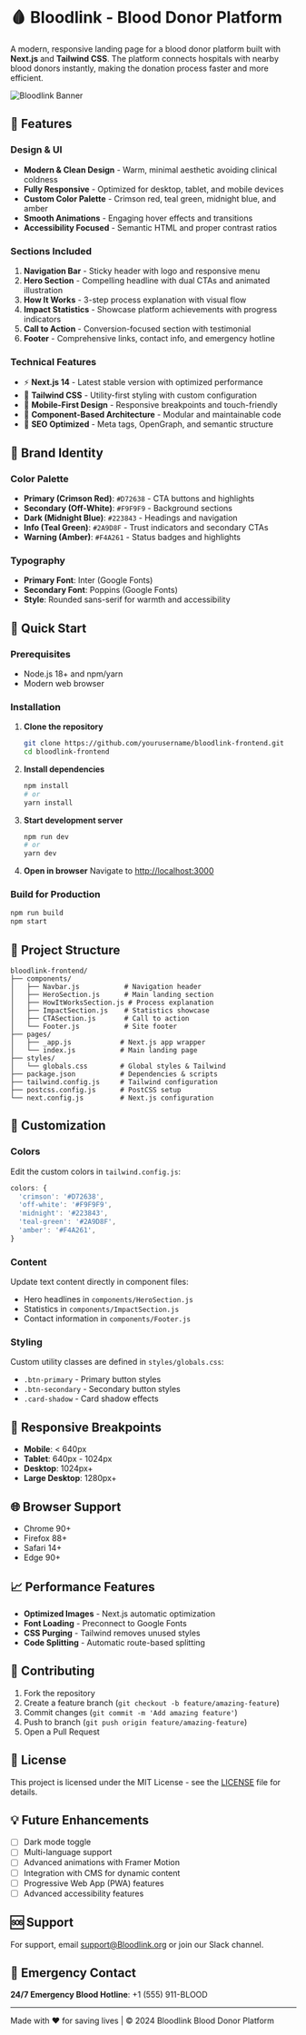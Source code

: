 # 🩸 Bloodlink - Blood Donor Platform

A modern, responsive landing page for a blood donor platform built with **Next.js** and **Tailwind CSS**. The platform connects hospitals with nearby blood donors instantly, making the donation process faster and more efficient.

![Bloodlink Banner](https://via.placeholder.com/1200x400/D72638/FFFFFF?text=Bloodlink+Blood+Donor+Platform)

## 🌟 Features

### Design & UI
- **Modern & Clean Design** - Warm, minimal aesthetic avoiding clinical coldness
- **Fully Responsive** - Optimized for desktop, tablet, and mobile devices
- **Custom Color Palette** - Crimson red, teal green, midnight blue, and amber
- **Smooth Animations** - Engaging hover effects and transitions
- **Accessibility Focused** - Semantic HTML and proper contrast ratios

### Sections Included
1. **Navigation Bar** - Sticky header with logo and responsive menu
2. **Hero Section** - Compelling headline with dual CTAs and animated illustration
3. **How It Works** - 3-step process explanation with visual flow
4. **Impact Statistics** - Showcase platform achievements with progress indicators
5. **Call to Action** - Conversion-focused section with testimonial
6. **Footer** - Comprehensive links, contact info, and emergency hotline

### Technical Features
- ⚡ **Next.js 14** - Latest stable version with optimized performance
- 🎨 **Tailwind CSS** - Utility-first styling with custom configuration
- 📱 **Mobile-First Design** - Responsive breakpoints and touch-friendly
- 🔧 **Component-Based Architecture** - Modular and maintainable code
- 🚀 **SEO Optimized** - Meta tags, OpenGraph, and semantic structure

## 🎨 Brand Identity

### Color Palette
- **Primary (Crimson Red)**: `#D72638` - CTA buttons and highlights
- **Secondary (Off-White)**: `#F9F9F9` - Background sections
- **Dark (Midnight Blue)**: `#223843` - Headings and navigation
- **Info (Teal Green)**: `#2A9D8F` - Trust indicators and secondary CTAs
- **Warning (Amber)**: `#F4A261` - Status badges and highlights

### Typography
- **Primary Font**: Inter (Google Fonts)
- **Secondary Font**: Poppins (Google Fonts)
- **Style**: Rounded sans-serif for warmth and accessibility

## 🚀 Quick Start

### Prerequisites
- Node.js 18+ and npm/yarn
- Modern web browser

### Installation

1. **Clone the repository**
   ```bash
   git clone https://github.com/yourusername/bloodlink-frontend.git
   cd bloodlink-frontend
   ```

2. **Install dependencies**
   ```bash
   npm install
   # or
   yarn install
   ```

3. **Start development server**
   ```bash
   npm run dev
   # or
   yarn dev
   ```

4. **Open in browser**
   Navigate to [http://localhost:3000](http://localhost:3000)

### Build for Production

```bash
npm run build
npm start
```

## 📁 Project Structure

```
bloodlink-frontend/
├── components/
│   ├── Navbar.js           # Navigation header
│   ├── HeroSection.js      # Main landing section
│   ├── HowItWorksSection.js # Process explanation
│   ├── ImpactSection.js    # Statistics showcase
│   ├── CTASection.js       # Call to action
│   └── Footer.js           # Site footer
├── pages/
│   ├── _app.js            # Next.js app wrapper
│   └── index.js           # Main landing page
├── styles/
│   └── globals.css        # Global styles & Tailwind
├── package.json           # Dependencies & scripts
├── tailwind.config.js     # Tailwind configuration
├── postcss.config.js      # PostCSS setup
└── next.config.js         # Next.js configuration
```

## 🔧 Customization

### Colors
Edit the custom colors in `tailwind.config.js`:

```javascript
colors: {
  'crimson': '#D72638',
  'off-white': '#F9F9F9',
  'midnight': '#223843',
  'teal-green': '#2A9D8F',
  'amber': '#F4A261',
}
```

### Content
Update text content directly in component files:
- Hero headlines in `components/HeroSection.js`
- Statistics in `components/ImpactSection.js`
- Contact information in `components/Footer.js`

### Styling
Custom utility classes are defined in `styles/globals.css`:
- `.btn-primary` - Primary button styles
- `.btn-secondary` - Secondary button styles
- `.card-shadow` - Card shadow effects

## 📱 Responsive Breakpoints

- **Mobile**: < 640px
- **Tablet**: 640px - 1024px
- **Desktop**: 1024px+
- **Large Desktop**: 1280px+

## 🌐 Browser Support

- Chrome 90+
- Firefox 88+
- Safari 14+
- Edge 90+

## 📈 Performance Features

- **Optimized Images** - Next.js automatic optimization
- **Font Loading** - Preconnect to Google Fonts
- **CSS Purging** - Tailwind removes unused styles
- **Code Splitting** - Automatic route-based splitting

## 🤝 Contributing

1. Fork the repository
2. Create a feature branch (`git checkout -b feature/amazing-feature`)
3. Commit changes (`git commit -m 'Add amazing feature'`)
4. Push to branch (`git push origin feature/amazing-feature`)
5. Open a Pull Request

## 📄 License

This project is licensed under the MIT License - see the [LICENSE](LICENSE) file for details.

## 💡 Future Enhancements

- [ ] Dark mode toggle
- [ ] Multi-language support
- [ ] Advanced animations with Framer Motion
- [ ] Integration with CMS for dynamic content
- [ ] Progressive Web App (PWA) features
- [ ] Advanced accessibility features

## 🆘 Support

For support, email support@Bloodlink.org or join our Slack channel.

## 🚨 Emergency Contact

**24/7 Emergency Blood Hotline**: +1 (555) 911-BLOOD

---

Made with ❤️ for saving lives | © 2024 Bloodlink Blood Donor Platform 